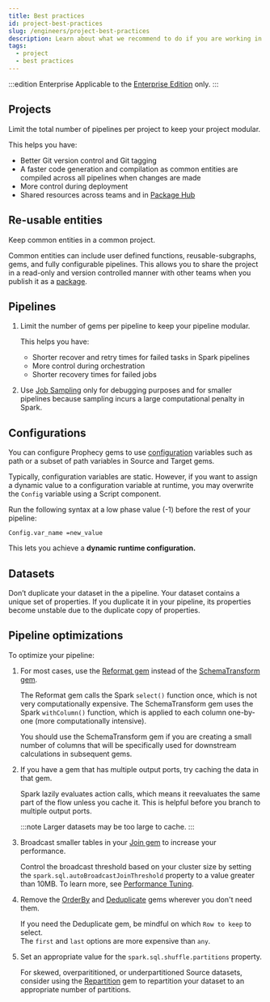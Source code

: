 ```yaml
---
title: Best practices
id: project-best-practices
slug: /engineers/project-best-practices
description: Learn about what we recommend to do if you are working in a project.
tags:
  - project
  - best practices
---
```


:::edition Enterprise
Applicable to the [Enterprise Edition](/getting-started/editions/) only.
:::

## Projects

Limit the total number of pipelines per project to keep your project modular.

This helps you have:

- Better Git version control and Git tagging
- A faster code generation and compilation as common entities are compiled across all pipelines when changes are made
- More control during deployment
- Shared resources across teams and in [Package Hub](/engineers/package-hub)

## Re-usable entities

Keep common entities in a common project.

Common entities can include user defined functions, reusable-subgraphs, gems, and fully configurable pipelines. This allows you to share the project in a read-only and version controlled manner with other teams when you publish it as a [package](/engineers/package-hub).

## Pipelines

1. Limit the number of gems per pipeline to keep your pipeline modular.

   This helps you have:

   - Shorter recover and retry times for failed tasks in Spark pipelines
   - More control during orchestration
   - Shorter recovery times for failed jobs

1. Use [Job Sampling](/engineers/pipeline-settings#job) only for debugging purposes and for smaller pipelines because sampling incurs a large computational penalty in Spark.

## Configurations

You can configure Prophecy gems to use [configuration](/engineers/configurations) variables such as path or a subset of path variables in Source and Target gems.

Typically, configuration variables are static. However, if you want to assign a dynamic value to a configuration variable at runtime, you may overwrite the `Config` variable using a Script component.

Run the following syntax at a low phase value (-1) before the rest of your pipeline:

```shell
Config.var_name =new_value
```

This lets you achieve a **dynamic runtime configuration.**

## Datasets

Don’t duplicate your dataset in the a pipeline. Your dataset contains a unique set of properties. If you duplicate it in your pipeline, its properties become unstable due to the duplicate copy of properties.

## Pipeline optimizations

To optimize your pipeline:

1. For most cases, use the [Reformat gem](/engineers/reformat) instead of the [SchemaTransform gem](/engineers/schema-transform).

   The Reformat gem calls the Spark `select()` function once, which is not very computationally expensive. The SchemaTransform gem uses the Spark `withColumn()` function, which is applied to each column one-by-one (more computationally intensive).

   You should use the SchemaTransform gem if you are creating a small number of columns that will be specifically used for downstream calculations in subsequent gems.

1. If you have a gem that has multiple output ports, try caching the data in that gem.

   Spark lazily evaluates action calls, which means it reevaluates the same part of the flow unless you cache it. This is helpful before you branch to multiple output ports.

   :::note
   Larger datasets may be too large to cache.
   :::

1. Broadcast smaller tables in your [Join gem](/engineers/join) to increase your performance.

   Control the broadcast threshold based on your cluster size by setting the `spark.sql.autoBroadcastJoinThreshold` property to a value greater than 10MB. To learn more, see [Performance Tuning](https://spark.apache.org/docs/latest/sql-performance-tuning.html).

1. Remove the [OrderBy](/engineers/order-by) and [Deduplicate](/engineers/deduplicate) gems wherever you don't need them.

   If you need the Deduplicate gem, be mindful on which `Row to keep` to select.<br/>The `first` and `last` options are more expensive than `any`.

1. Set an appropriate value for the `spark.sql.shuffle.partitions` property.

   For skewed, overparititioned, or underpartitioned Source datasets, consider using the [Repartition](/engineers/repartition) gem to repartition your dataset to an appropriate number of partitions.
